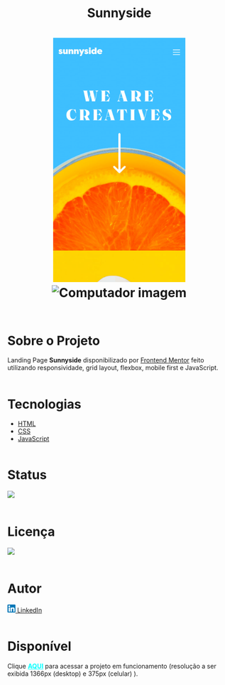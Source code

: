 <h1 align="center"><strong>Sunnyside</strong><h1>

<div align="center">
    <img src="./images/celular.gif" alt="Celular imagem" height="550px">
    <img src="./images/desktop.gif" alt="Computador imagem" width="90%">
</div> <br>

# **Sobre o Projeto**
Landing Page <strong>Sunnyside</strong> disponibilizado por [Frontend Mentor](https://www.frontendmentor.io/home) feito utilizando responsividade, grid layout, flexbox, mobile first e JavaScript.  <br><br>
  

# **Tecnologias**
* [HTML](https://developer.mozilla.org/pt-BR/docs/Web/HTML) 
* [CSS](https://developer.mozilla.org/pt-BR/docs/Web/CSS)
* [JavaScript](https://developer.mozilla.org/pt-BR/docs/Web/JavaScript)
<br><br>

# **Status**

<img src="https://img.shields.io/badge/Finalizado-green"></img><br><br>

# **Licença**
 <img src="https://img.shields.io/badge/MIT Licence-purple"></img><br><br>

# **Autor**
<a href="https://www.linkedin.com/in/pedrohalves/">
    <img src="./images/logolinkedin.png" width="18px"></img>
LinkedIn</a><br><br>

# **Disponível**
Clique <a href="https://pedrohenriquealvesfernandes.github.io/sunnyside/" style="color: cyan"><strong>AQUI</strong></a> para acessar a projeto em funcionamento (resolução a ser exibida 1366px (desktop) e 375px (celular) ).

